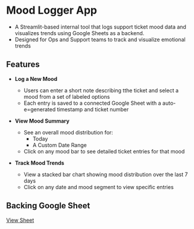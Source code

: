 # Mood Logger App
- A Streamlit-based internal tool that logs support ticket mood data and visualizes trends using Google Sheets as a backend. 
- Designed for Ops and Support teams to track and visualize emotional trends


## Features

- **Log a New Mood**  
  - Users can enter a short note describing tthe ticket and select a mood from a set of labeled options  
  - Each entry is saved to a connected Google Sheet with a auto-e=generated timestamp and ticket number

- **View Mood Summary**  
  - See an overall mood distribution for:
    - Today
    - A Custom Date Range
  - Click on any mood bar to see detailed ticket entries for that mood

- **Track Mood Trends**  
  - View a stacked bar chart showing mood distribution over the last 7 days  
  - Click on any date and mood segment to view specific entries


## Backing Google Sheet  
[View Sheet](https://docs.google.com/spreadsheets/d/1i-eIaNNWcFnI7jG9B7eK5suSgBDuvuf1bQw3wamODTs/edit?pli=1&gid=0#gid=0)
